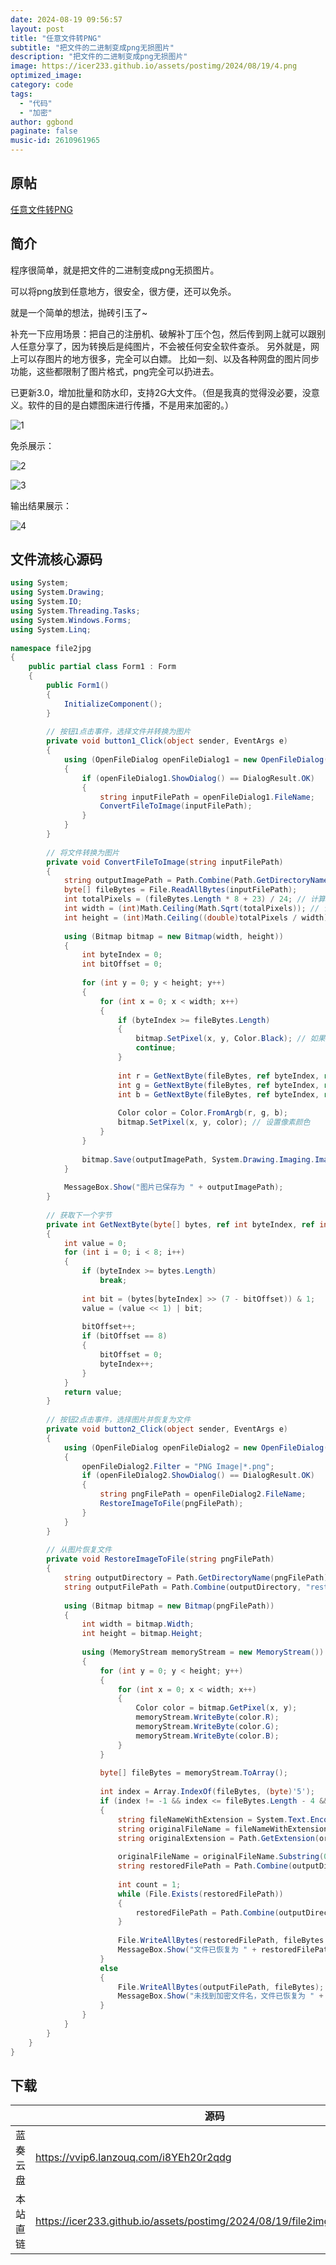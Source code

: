 ```yaml
---
date: 2024-08-19 09:56:57
layout: post
title: "任意文件转PNG"
subtitle: "把文件的二进制变成png无损图片"
description: "把文件的二进制变成png无损图片"
image: https://icer233.github.io/assets/postimg/2024/08/19/4.png
optimized_image:
category: code
tags:
  - "代码"
  - "加密"
author: ggbond
paginate: false
music-id: 2610961965
---
```


## 原帖

[任意文件转PNG](https://www.52pojie.cn/thread-1929013-1-5.html)

## 简介

程序很简单，就是把文件的二进制变成png无损图片。

可以将png放到任意地方，很安全，很方便，还可以免杀。

就是一个简单的想法，抛砖引玉了~

补充一下应用场景：把自己的注册机、破解补丁压个包，然后传到网上就可以跟别人任意分享了，因为转换后是纯图片，不会被任何安全软件查杀。
另外就是，网上可以存图片的地方很多，完全可以白嫖。
比如一刻、以及各种网盘的图片同步功能，这些都限制了图片格式，png完全可以扔进去。


已更新3.0，增加批量和防水印，支持2G大文件。（但是我真的觉得没必要，没意义。软件的目的是白嫖图床进行传播，不是用来加密的。）

![1](https://icer233.github.io/assets/postimg/2024/08/19/1.png)

免杀展示：

![2](https://icer233.github.io/assets/postimg/2024/08/19/2.png)

![3](https://icer233.github.io/assets/postimg/2024/08/19/3.png)

输出结果展示：

![4](https://icer233.github.io/assets/postimg/2024/08/19/4.png)

## 文件流核心源码

```c#
using System;
using System.Drawing;
using System.IO;
using System.Threading.Tasks;
using System.Windows.Forms;
using System.Linq;
 
namespace file2jpg
{
    public partial class Form1 : Form
    {
        public Form1()
        {
            InitializeComponent();
        }
 
        // 按钮1点击事件，选择文件并转换为图片
        private void button1_Click(object sender, EventArgs e)
        {
            using (OpenFileDialog openFileDialog1 = new OpenFileDialog())
            {
                if (openFileDialog1.ShowDialog() == DialogResult.OK)
                {
                    string inputFilePath = openFileDialog1.FileName;
                    ConvertFileToImage(inputFilePath);
                }
            }
        }
 
        // 将文件转换为图片
        private void ConvertFileToImage(string inputFilePath)
        {
            string outputImagePath = Path.Combine(Path.GetDirectoryName(inputFilePath), "output.png");
            byte[] fileBytes = File.ReadAllBytes(inputFilePath);
            int totalPixels = (fileBytes.Length * 8 + 23) / 24; // 计算所需的总像素数
            int width = (int)Math.Ceiling(Math.Sqrt(totalPixels)); // 计算图片宽度
            int height = (int)Math.Ceiling((double)totalPixels / width); // 计算图片高度
 
            using (Bitmap bitmap = new Bitmap(width, height))
            {
                int byteIndex = 0;
                int bitOffset = 0;
 
                for (int y = 0; y < height; y++)
                {
                    for (int x = 0; x < width; x++)
                    {
                        if (byteIndex >= fileBytes.Length)
                        {
                            bitmap.SetPixel(x, y, Color.Black); // 如果文件读取完毕，设置像素为黑色
                            continue;
                        }
 
                        int r = GetNextByte(fileBytes, ref byteIndex, ref bitOffset);
                        int g = GetNextByte(fileBytes, ref byteIndex, ref bitOffset);
                        int b = GetNextByte(fileBytes, ref byteIndex, ref bitOffset);
 
                        Color color = Color.FromArgb(r, g, b);
                        bitmap.SetPixel(x, y, color); // 设置像素颜色
                    }
                }
 
                bitmap.Save(outputImagePath, System.Drawing.Imaging.ImageFormat.Png); // 保存图片
            }
 
            MessageBox.Show("图片已保存为 " + outputImagePath);
        }
 
        // 获取下一个字节
        private int GetNextByte(byte[] bytes, ref int byteIndex, ref int bitOffset)
        {
            int value = 0;
            for (int i = 0; i < 8; i++)
            {
                if (byteIndex >= bytes.Length)
                    break;
 
                int bit = (bytes[byteIndex] >> (7 - bitOffset)) & 1;
                value = (value << 1) | bit;
 
                bitOffset++;
                if (bitOffset == 8)
                {
                    bitOffset = 0;
                    byteIndex++;
                }
            }
            return value;
        }
 
        // 按钮2点击事件，选择图片并恢复为文件
        private void button2_Click(object sender, EventArgs e)
        {
            using (OpenFileDialog openFileDialog2 = new OpenFileDialog())
            {
                openFileDialog2.Filter = "PNG Image|*.png";
                if (openFileDialog2.ShowDialog() == DialogResult.OK)
                {
                    string pngFilePath = openFileDialog2.FileName;
                    RestoreImageToFile(pngFilePath);
                }
            }
        }
 
        // 从图片恢复文件
        private void RestoreImageToFile(string pngFilePath)
        {
            string outputDirectory = Path.GetDirectoryName(pngFilePath);
            string outputFilePath = Path.Combine(outputDirectory, "restored_file");
 
            using (Bitmap bitmap = new Bitmap(pngFilePath))
            {
                int width = bitmap.Width;
                int height = bitmap.Height;
 
                using (MemoryStream memoryStream = new MemoryStream())
                {
                    for (int y = 0; y < height; y++)
                    {
                        for (int x = 0; x < width; x++)
                        {
                            Color color = bitmap.GetPixel(x, y);
                            memoryStream.WriteByte(color.R);
                            memoryStream.WriteByte(color.G);
                            memoryStream.WriteByte(color.B);
                        }
                    }
 
                    byte[] fileBytes = memoryStream.ToArray();
 
                    int index = Array.IndexOf(fileBytes, (byte)'5');
                    if (index != -1 && index <= fileBytes.Length - 4 && fileBytes[index + 1] == (byte)'2' && fileBytes[index + 2] == (byte)'P' && fileBytes[index + 3] == (byte)'J')
                    {
                        string fileNameWithExtension = System.Text.Encoding.Default.GetString(fileBytes, index, fileBytes.Length - index);
                        string originalFileName = fileNameWithExtension.Substring(0, fileNameWithExtension.Length - 4);
                        string originalExtension = Path.GetExtension(originalFileName);
 
                        originalFileName = originalFileName.Substring(0, originalFileName.Length - originalExtension.Length);
                        string restoredFilePath = Path.Combine(outputDirectory, originalFileName + originalExtension);
 
                        int count = 1;
                        while (File.Exists(restoredFilePath))
                        {
                            restoredFilePath = Path.Combine(outputDirectory, $"{originalFileName} ({count++}){originalExtension}");
                        }
 
                        File.WriteAllBytes(restoredFilePath, fileBytes.Take(index).ToArray());
                        MessageBox.Show("文件已恢复为 " + restoredFilePath);
                    }
                    else
                    {
                        File.WriteAllBytes(outputFilePath, fileBytes);
                        MessageBox.Show("未找到加密文件名，文件已恢复为 " + outputFilePath);
                    }
                }
            }
        }
    }
}
```

## 下载

|          | 源码                                                         | 编译版                                                       |
| -------- | ------------------------------------------------------------ | ------------------------------------------------------------ |
| 蓝奏云盘 | https://vvip6.lanzouq.com/i8YEh20r2qdg | https://vvip6.lanzouq.com/iHWTW20r230f |
| 本站直链 | https://icer233.github.io/assets/postimg/2024/08/19/file2img_compiled.rar | https://icer233.github.io/assets/postimg/2024/08/19/file2img_sourcecode.rar |

